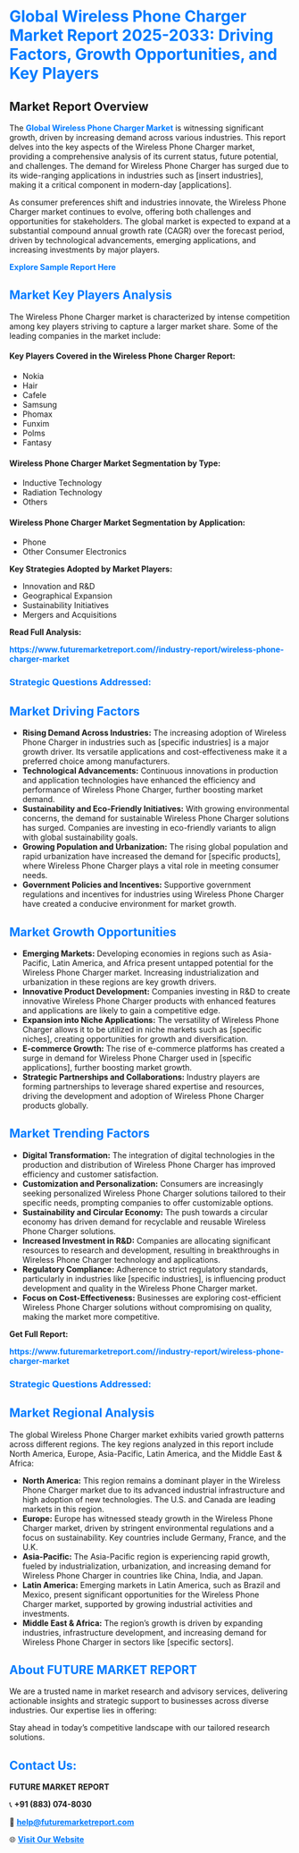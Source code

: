<h1 style="color: #007BFF;">Global Wireless Phone Charger Market Report 2025-2033: Driving Factors, Growth Opportunities, and Key Players</h1>

<section id="overview">
<h2>Market Report Overview</h2>
<p>The <a href="https://www.futuremarketreport.com//industry-report/wireless-phone-charger-market" style="color: #007BFF; text-decoration: none;"><strong>Global Wireless Phone Charger Market</strong></a> is witnessing significant growth, driven by increasing demand across various industries. This report delves into the key aspects of the Wireless Phone Charger market, providing a comprehensive analysis of its current status, future potential, and challenges. The demand for Wireless Phone Charger has surged due to its wide-ranging applications in industries such as [insert industries], making it a critical component in modern-day [applications].</p>
<p>As consumer preferences shift and industries innovate, the Wireless Phone Charger market continues to evolve, offering both challenges and opportunities for stakeholders. The global market is expected to expand at a substantial compound annual growth rate (CAGR) over the forecast period, driven by technological advancements, emerging applications, and increasing investments by major players.</p>
</section>

<section id="overview">
<p><a href="https://www.futuremarketreport.com//request-sample/reportId=81869" style="color: #007BFF; text-decoration: none;"><strong>Explore Sample Report Here</strong></a></p>
</section>

<section id="key-players">
<h2 style="color: #007BFF;">Market Key Players Analysis</h2>
<p>The Wireless Phone Charger market is characterized by intense competition among key players striving to capture a larger market share. Some of the leading companies in the market include:</p>
<h4>Key Players Covered in the Wireless Phone Charger Report:</h4>
<ul><li>Nokia</li><li>Hair</li><li>Cafele</li><li>Samsung</li><li>Phomax</li><li>Funxim</li><li>Polms</li><li>Fantasy</li></ul>
<h4>Wireless Phone Charger Market Segmentation by Type:</h4>
<ul><li>Inductive Technology</li><li>Radiation Technology</li><li>Others</li></ul>

<h4>Wireless Phone Charger Market Segmentation by Application:</h4>
<ul><li>Phone</li><li>Other Consumer Electronics</li></ul>
<p><strong>Key Strategies Adopted by Market Players:</strong></p>
<ul>
<li>Innovation and R&D</li>
<li>Geographical Expansion</li>
<li>Sustainability Initiatives</li>
<li>Mergers and Acquisitions</li>
</ul>
</section>

<section>
<p><strong>Read Full Analysis: </strong></p><a href="https://www.futuremarketreport.com//industry-report/wireless-phone-charger-market" style="color: #007BFF; text-decoration: none;"><strong>https://www.futuremarketreport.com//industry-report/wireless-phone-charger-market</strong></a>
<h3 style="color: #007BFF;">Strategic Questions Addressed:</h3>
</section>

<section id="driving-factors">
<h2 style="color: #007BFF;">Market Driving Factors</h2>
<ul>
<li><strong>Rising Demand Across Industries:</strong> The increasing adoption of Wireless Phone Charger in industries such as [specific industries] is a major growth driver. Its versatile applications and cost-effectiveness make it a preferred choice among manufacturers.</li>
<li><strong>Technological Advancements:</strong> Continuous innovations in production and application technologies have enhanced the efficiency and performance of Wireless Phone Charger, further boosting market demand.</li>
<li><strong>Sustainability and Eco-Friendly Initiatives:</strong> With growing environmental concerns, the demand for sustainable Wireless Phone Charger solutions has surged. Companies are investing in eco-friendly variants to align with global sustainability goals.</li>
<li><strong>Growing Population and Urbanization:</strong> The rising global population and rapid urbanization have increased the demand for [specific products], where Wireless Phone Charger plays a vital role in meeting consumer needs.</li>
<li><strong>Government Policies and Incentives:</strong> Supportive government regulations and incentives for industries using Wireless Phone Charger have created a conducive environment for market growth.</li>
</ul>
</section>

<section id="growth-opportunities">
<h2 style="color: #007BFF;">Market Growth Opportunities</h2>
<ul>
<li><strong>Emerging Markets:</strong> Developing economies in regions such as Asia-Pacific, Latin America, and Africa present untapped potential for the Wireless Phone Charger market. Increasing industrialization and urbanization in these regions are key growth drivers.</li>
<li><strong>Innovative Product Development:</strong> Companies investing in R&D to create innovative Wireless Phone Charger products with enhanced features and applications are likely to gain a competitive edge.</li>
<li><strong>Expansion into Niche Applications:</strong> The versatility of Wireless Phone Charger allows it to be utilized in niche markets such as [specific niches], creating opportunities for growth and diversification.</li>
<li><strong>E-commerce Growth:</strong> The rise of e-commerce platforms has created a surge in demand for Wireless Phone Charger used in [specific applications], further boosting market growth.</li>
<li><strong>Strategic Partnerships and Collaborations:</strong> Industry players are forming partnerships to leverage shared expertise and resources, driving the development and adoption of Wireless Phone Charger products globally.</li>
</ul>
</section>

<section id="trending-factors">
<h2 style="color: #007BFF;">Market Trending Factors</h2>
<ul>
<li><strong>Digital Transformation:</strong> The integration of digital technologies in the production and distribution of Wireless Phone Charger has improved efficiency and customer satisfaction.</li>
<li><strong>Customization and Personalization:</strong> Consumers are increasingly seeking personalized Wireless Phone Charger solutions tailored to their specific needs, prompting companies to offer customizable options.</li>
<li><strong>Sustainability and Circular Economy:</strong> The push towards a circular economy has driven demand for recyclable and reusable Wireless Phone Charger solutions.</li>
<li><strong>Increased Investment in R&D:</strong> Companies are allocating significant resources to research and development, resulting in breakthroughs in Wireless Phone Charger technology and applications.</li>
<li><strong>Regulatory Compliance:</strong> Adherence to strict regulatory standards, particularly in industries like [specific industries], is influencing product development and quality in the Wireless Phone Charger market.</li>
<li><strong>Focus on Cost-Effectiveness:</strong> Businesses are exploring cost-efficient Wireless Phone Charger solutions without compromising on quality, making the market more competitive.</li>
</ul>
</section>

<section>
<p><strong>Get Full Report: </strong></p><a href="https://www.futuremarketreport.com//industry-report/wireless-phone-charger-market" style="color: #007BFF; text-decoration: none;"><strong>https://www.futuremarketreport.com//industry-report/wireless-phone-charger-market</strong></a>
<h3 style="color: #007BFF;">Strategic Questions Addressed:</h3>
</section>


<section id="regional-analysis">
<h2 style="color: #007BFF;">Market Regional Analysis</h2>
<p>The global Wireless Phone Charger market exhibits varied growth patterns across different regions. The key regions analyzed in this report include North America, Europe, Asia-Pacific, Latin America, and the Middle East & Africa:</p>
<ul>
<li><strong>North America:</strong> This region remains a dominant player in the Wireless Phone Charger market due to its advanced industrial infrastructure and high adoption of new technologies. The U.S. and Canada are leading markets in this region.</li>
<li><strong>Europe:</strong> Europe has witnessed steady growth in the Wireless Phone Charger market, driven by stringent environmental regulations and a focus on sustainability. Key countries include Germany, France, and the U.K.</li>
<li><strong>Asia-Pacific:</strong> The Asia-Pacific region is experiencing rapid growth, fueled by industrialization, urbanization, and increasing demand for Wireless Phone Charger in countries like China, India, and Japan.</li>
<li><strong>Latin America:</strong> Emerging markets in Latin America, such as Brazil and Mexico, present significant opportunities for the Wireless Phone Charger market, supported by growing industrial activities and investments.</li>
<li><strong>Middle East & Africa:</strong> The region’s growth is driven by expanding industries, infrastructure development, and increasing demand for Wireless Phone Charger in sectors like [specific sectors].</li>
</ul>
</section>

<footer>
<h2 style="color: #007BFF;">About FUTURE MARKET REPORT</h2>
<p>We are a trusted name in market research and advisory services, delivering actionable insights and strategic support to businesses across diverse industries. Our expertise lies in offering:</p>

<p>Stay ahead in today’s competitive landscape with our tailored research solutions.</p>

<h2 style="color: #007BFF;">Contact Us:</h2>
<p><strong>FUTURE MARKET REPORT</strong></p>
<p>📞 <strong>+91 (883) 074-8030</strong></p>
<p>📧 <strong><a href="mailto:help@futuremarketreport.com" style="color: #007BFF;">help@futuremarketreport.com</a></strong></p>
<p>🌐 <strong><a href="https://www.futuremarketreport.com/" style="color: #007BFF;">Visit Our Website</a></strong></p>
</footer>